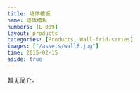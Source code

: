 ```yaml
---
title: 墙体槽板
name: 墙体槽板
numbers: [E-009]
layout: products
categories: [Products, Wall-frid-series]
images: ["/assets/wall8.jpg"]
time: 2015-02-15
aside: true
---
```


暂无简介。

